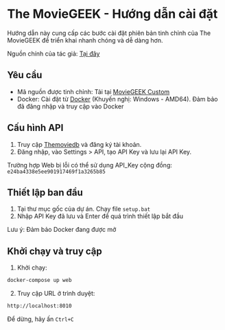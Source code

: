 # The MovieGEEK - Hướng dẫn cài đặt

Hướng dẫn này cung cấp các bước cài đặt phiên bản tinh chỉnh của The MovieGEEK để triển khai nhanh chóng và dễ dàng hơn.

Nguồn chính của tác giả: [Tại đây](https://github.com/practical-recommender-systems/moviegeek)

## Yêu cầu

- Mã nguồn được tinh chỉnh: Tải tại [MovieGEEK Custom](https://github.com/toan704/recommendsys)
- Docker: Cài đặt từ [Docker](https://www.docker.com) (Khuyến nghị: Windows - AMD64). Đảm bảo đã đăng nhập và truy cập vào Docker

## Cấu hình API

1. Truy cập [Themoviedb](https://www.themoviedb.org/account/signup) và đăng ký tài khoản.
2. Đăng nhập, vào Settings > API, tạo API Key và lưu lại API Key.

Trường hợp Web bị lỗi có thể sử dụng API_Key cộng đồng: `e24ba4338e5ee901917469f1a3265b85`

## Thiết lập ban đầu

1. Tại thư mục gốc của dự án. Chạy file `setup.bat`
2. Nhập API Key đã lưu và Enter để quá trình thiết lập bắt đầu

Lưu ý: Đảm bảo Docker đang được mở

## Khởi chạy và truy cập

1. Khởi chạy:
```bash
docker-compose up web
```
2. Truy cập URL ở trình duyệt:
```bash
http://localhost:8010
```
Để dừng, hãy ấn `Ctrl+C`
